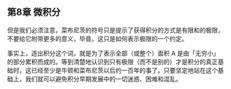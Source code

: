 ## 第8章 微积分

但是我们必须注意，菜布尼茨的符号只是提示了获得积分的方式是有限和的极限，不要给它附带更多的意义，毕竟，这只是如何表示极限的一个约定。

事实上，造出积分这个词，就是为了表示全部（或整个）面积 A 是由「无穷小」的部分累积而成的。等到清楚地认识到只有极限（而不是别的）才是积分的真正基础时，这已经至少是牛顿和菜布尼茨以后约一百年的事了。只要坚定地站在这个基础上，我们就可以避免积分早期发展中的一切迷惑、困难和混乱。

